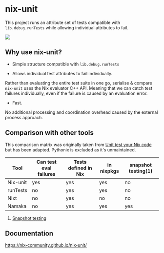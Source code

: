 # nix-unit

This project runs an attribute set of tests compatible with `lib.debug.runTests` while allowing individual attributes to fail.

![](./.github/demo.gif)


## Why use nix-unit?

- Simple structure compatible with `lib.debug.runTests`

- Allows individual test attributes to fail individually.

Rather than evaluating the entire test suite in one go, serialise & compare `nix-unit` uses the Nix evaluator C++ API.
Meaning that we can catch test failures individually, even if the failure is caused by an evaluation error.

- Fast.

No additional processing and coordination overhead caused by the external process approach.

## Comparison with other tools
This comparison matrix was originally taken from [Unit test your Nix code](https://www.tweag.io/blog/2022-09-01-unit-test-your-nix-code/) but has been adapted.
Pythonix is excluded as it's unmaintained.

| Tool        | Can test eval failures | Tests defined in Nix | in nixpkgs | snapshot testing(1) |
| ----------- | ---------------------- | -------------------- | ---------- |-------------------- |
| Nix-unit    | yes                    | yes                  | yes        | no                  |
| runTests    | no                     | yes                  | yes        | no                  |
| Nixt        | no                     | yes                  | no         | no                  |
| Namaka      | no                     | yes                  | yes        | yes                 |

1. [Snapshot testing](https://github.com/nix-community/namaka#snapshot-testing)

## Documentation

https://nix-community.github.io/nix-unit/
